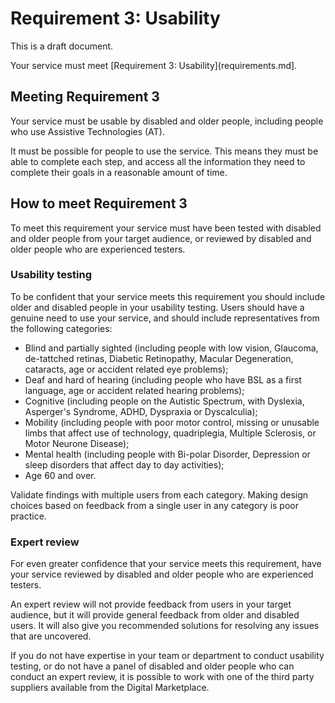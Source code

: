 # Requirement 3: Usability

This is a draft document.

Your service must meet [Requirement 3: Usability](requirements.md].

## Meeting Requirement 3

Your service must be usable by disabled and older people, including people who use Assistive Technologies (AT).

It must be possible for people to use the service. This means they must be able to complete each step, and access all the information they need to complete their goals in a reasonable amount of time.

## How to meet Requirement 3

To meet this requirement your service must have been tested with disabled and older people from your target audience, or reviewed by disabled and older people who are experienced testers.

### Usability testing

To be confident that your service meets this requirement you should include older and disabled people in your usability testing. Users should have a genuine need to use your service, and should include representatives from the following categories:

* Blind and partially sighted (including people with low vision, Glaucoma, de-tattched retinas, Diabetic Retinopathy, Macular Degeneration, cataracts, age or accident related eye problems);
* Deaf and hard of hearing (including people who have BSL as a first language, age or accident related hearing problems);
* Cognitive (including people on the Autistic Spectrum, with Dyslexia, Asperger's Syndrome, ADHD, Dyspraxia or Dyscalculia);
* Mobility (including people with poor motor control, missing or unusable limbs that affect use of technology, quadriplegia, Multiple Sclerosis, or Motor Neurone Disease);
* Mental health (including people with Bi-polar Disorder, Depression or sleep disorders that affect day to day activities);
* Age 60 and over.

Validate findings with multiple users from each category. Making design choices based on feedback from a single user in any category is poor practice.

### Expert review

For even greater confidence that your service meets this requirement, have your service reviewed by disabled and older people who are experienced testers. 

An expert review will not provide feedback from users in your target audience, but it will provide general feedback from older and disabled users. It will also give you recommended solutions for resolving any issues that are uncovered.

If you do not have expertise in your team or department to conduct usability testing, or do not have a panel of disabled and older people who can conduct an expert review, it is possible to work with one of the third party suppliers available from the Digital Marketplace.
